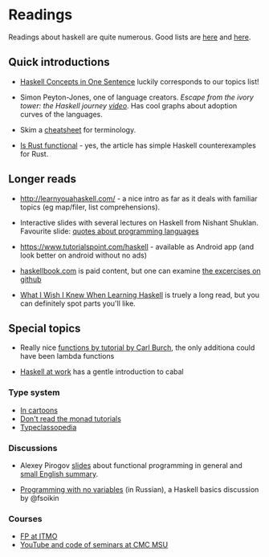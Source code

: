 # Readings

Readings about haskell are quite numerous. Good lists are [here](https://wiki.haskell.org/Learning_Haskell) and [here](https://stackoverflow.com/questions/1012573/getting-started-with-haskell).


## Quick introductions

- [Haskell Concepts in One Sentence](https://ndrgrnd.net/posts/haskellOneSentence.html) 
  luckily corresponds to our topics list!

- Simon Peyton-Jones, one of language creators. _Escape from the ivory tower: the Haskell journey [video](https://www.youtube.com/watch?v=re96UgMk6GQ&feature=youtu.be&t=725)_. Has cool graphs about adoption curves of the languages.

- Skim a [cheatsheet](http://cheatsheet.codeslower.com/CheatSheet.pdf) for terminology.

- [Is Rust functional](https://www.fpcomplete.com/blog/2018/10/is-rust-functional) - yes,
  the article has simple Haskell counterexamples for Rust.
  
## Longer reads

- <http://learnyouahaskell.com/> - a nice intro as far as it deals with familiar topics (eg map/filer, list comprehensions).

- Interactive slides with several lectures on Haskell from Nishant Shuklan.
  Favourite slide: [quotes about programming languages](http://shuklan.com/haskell/lec01.html#/0/30)

- <https://www.tutorialspoint.com/haskell> - available as Android app (and look better on android without no ads) 

- [haskellbook.com](http://haskellbook.com) is paid content, but one can examine [the excercises on github](https://github.com/search?o=desc&q=haskellbook&s=stars&type=Repositories)

- [What I Wish I Knew When Learning Haskell](http://dev.stephendiehl.com/hask/) is truely a long read, but you can definitely spot parts you'll like.  


## Special topics

- Really nice [functions by tutorial by Carl Burch](http://www.toves.org/books/hsfun/),
  the only additiona could have been lambda functions
  
- [Haskell at work](https://haskell-at-work.com/episodes/2018-05-13-introduction-to-cabal.html) has a gentle introduction  to cabal 


### Type system
- [In cartoons](http://adit.io/posts/2013-04-17-functors,_applicatives,_and_monads_in_pictures.html)
- [Don't read the monad tutorials](http://dev.stephendiehl.com/hask/#eightfold-path-to-monad-satori)
- [Typeclassopedia](https://wiki.haskell.org/Typeclassopedia) 

### Discussions

- Alexey Pirogov [slides][asyntax] about functional programming in general and [small English summary](https://twitter.com/PogrebnyakE/status/1107962689958174720?ref_src=twsrc%5Etfw).

[asyntax]: 
https://box.kaspersky.com/d/40f9231d6dfe4f789d31/files/?p=/%D0%90%D0%BB%D0%B5%D0%BA%D1%81%D0%B5%D0%B9%20%D0%9F%D0%B8%D1%80%D0%BE%D0%B3%D0%BE%D0%B2%20-%20%D0%A4%D1%83%D0%BD%D0%BA%D1%86%D0%B8%D0%BE%D0%BD%D0%B0%D0%BB%D1%8C%D0%BD%D0%BE%D0%B5_%D0%BF%D1%80%D0%BE%D0%B3%D1%80%D0%B0%D0%BC%D0%BC%D0%B8%D1%80%D0%BE%D0%B2%D0%B0%D0%BD%D0%B8%D0%B5.pdf
  

- [Programming with no variables]( https://ru.stackoverflow.com/a/908911/264569) (in Russian), a Haskell basics discussion by @fsoikin

### Courses

- [FP at ITMO](https://github.com/jagajaga/FP-Course-ITMO)
- [YouTube and code of seminars at CMC MSU](https://cmc-haskell-2018.github.io)
